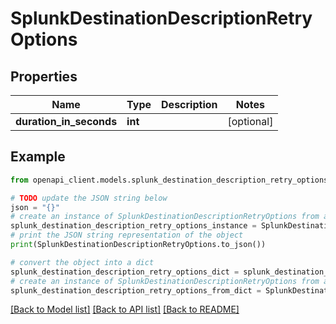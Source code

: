 # SplunkDestinationDescriptionRetryOptions


## Properties

Name | Type | Description | Notes
------------ | ------------- | ------------- | -------------
**duration_in_seconds** | **int** |  | [optional] 

## Example

```python
from openapi_client.models.splunk_destination_description_retry_options import SplunkDestinationDescriptionRetryOptions

# TODO update the JSON string below
json = "{}"
# create an instance of SplunkDestinationDescriptionRetryOptions from a JSON string
splunk_destination_description_retry_options_instance = SplunkDestinationDescriptionRetryOptions.from_json(json)
# print the JSON string representation of the object
print(SplunkDestinationDescriptionRetryOptions.to_json())

# convert the object into a dict
splunk_destination_description_retry_options_dict = splunk_destination_description_retry_options_instance.to_dict()
# create an instance of SplunkDestinationDescriptionRetryOptions from a dict
splunk_destination_description_retry_options_from_dict = SplunkDestinationDescriptionRetryOptions.from_dict(splunk_destination_description_retry_options_dict)
```
[[Back to Model list]](../README.md#documentation-for-models) [[Back to API list]](../README.md#documentation-for-api-endpoints) [[Back to README]](../README.md)


